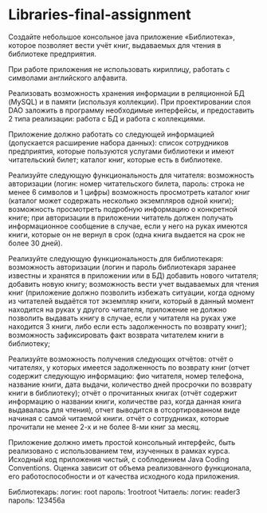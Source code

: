# Libraries-final-assignment
Создайте небольшое консольное java приложение «Библиотека», которое позволяет вести учёт книг, выдаваемых для чтения в библиотеке предприятия.

При работе приложения не использовать кириллицу, работать с символами английского алфавита.

Реализовать возможность хранения информации в реляционной БД (MySQL) и в памяти (используя коллекции). При проектировании слоя DAO заложить в программу необходимые интерфейсы, и предоставить 2 типа реализации: работа с БД и работа с коллекциями. 

Приложение должно работать со следующей информацией (допускается расширение набора данных): список сотрудников предприятия, которые пользуются услугами библиотеки и имеют читательский билет; каталог книг, которые есть в библиотеке.

Реализуйте следующую функциональность для читателя:
возможность авторизации (логин: номер читательского билета, пароль: строка не менее 6 символов и 1 цифры)
возможность просмотреть каталог книг (каталог может содержать несколько экземпляров одной книги);
возможность просмотреть подробную информацию о конкретной книге;
при авторизации в приложении читатель должен получать информационное сообщение в случае, если у него на руках имеются книги, которые он не вернул в срок (одна книга выдается на срок не более 30 дней).

Реализуйте следующую функциональность для библиотекаря:
возможность авторизации (логин и пароль библиотекаря заранее известны и хранятся в приложении или в БД)
добавить нового читателя;
добавить новую книгу;
возможность вести учет выдаваемых для чтения книг (приложение должно позволить избежать ситуации, когда одному из читателей выдаётся тот экземпляр книги, который в данный момент находится на руках у другого читателя, приложение не должно позволить выдавать книгу в случае, если у читателя на руках уже находится 3 книги, либо если есть задолженность по возврату книг);
возможность зафиксировать факт возврата читателем книги в библиотеку;

Реализуйте возможность получения следующих отчётов:
отчёт о читателях, у которых имеется задолженность по возврату книг (отчет содержит следующую информацию: фио читателя, номер телефона, название книги, дата выдачи, количество дней просрочки по возврату книги в библиотеку);
отчёт о прочитанных книгах (отчёт содержит информацию о названии книги, количестве раз, когда данная книга выдавалась для чтения), отчет выводится в отсортированном виде начиная с самой читаемой книги.
отчёт о сотрудниках, которые прочитали не менее 2-х и не более 8-ми книг за месяц.

Приложение должно иметь простой консольный интерфейс, быть реализовано с использованием тем, изученных в рамках курса. Исходный код приложения чистый, с соблюдением Java Coding Conventions. Оценка зависит от объема реализованного функционала, его работоспособности и от качества исходного кода приложения.



Библиотекарь: 
логин: root
пароль: 1rootroot
Читаель:
логин: reader3
пароль: 123456a
